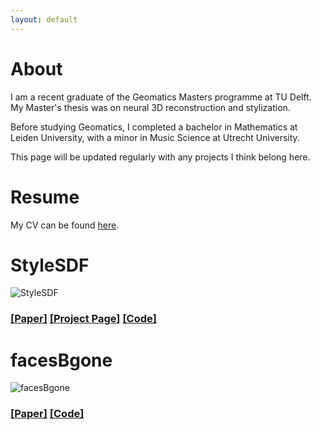 ```yaml
---
layout: default
---
```


# About

I am a recent graduate of the Geomatics Masters programme at TU Delft. My Master's thesis was on neural 3D reconstruction and stylization.

Before studying Geomatics, I completed a bachelor in Mathematics at Leiden University, with a minor in Music Science at Utrecht University.

This page will be updated regularly with any projects I think belong here.

# Resume

My CV can be found [here](./cv_FabianVisser.pdf).

# StyleSDF


![StyleSDF](./pages/styleSDF/resources/bkgogh.gif)

### [\[Paper\]](https://repository.tudelft.nl/islandora/object/uuid:7f8ef49b-7c9c-4281-bd93-b921d9b28d49/datastream/OBJ/download) [\[Project Page\]](./pages/styleSDF/index.html) [\[Code\]](https://github.com/Fabisser/stylesdf)


# facesBgone

![facesBgone](https://user-images.githubusercontent.com/79523968/200880391-47baeb94-fb50-4fa5-a933-80341f22e32f.jpg)

### [\[Paper\]](https://repository.tudelft.nl/islandora/object/uuid:d818a87a-9c98-403a-aaa4-3ad80b360f72/datastream/OBJ/download) [\[Code\]](https://github.com/Fabisser/facesBgone)
